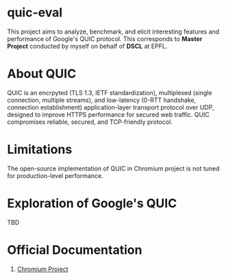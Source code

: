 # quic-eval
This project aims to analyze, benchmark, and elicit interesting features and performance of Google's QUIC protocol. This corresponds to **Master Project** conducted by myself on behalf of **DSCL** at EPFL.

# About QUIC
QUIC is an encrpyted (TLS 1.3, IETF standardization), multiplexed (single connection, multiple streams), and low-latency (0-RTT handshake, connection establishment) application-layer transport protocol over UDP, designed to improve HTTPS performance for secured web traffic. QUIC compromises reliable, secured, and TCP-friendly protocol. 

# Limitations
The open-source implementation of QUIC in Chromium project is not tuned for production-level performance.

# Exploration of Google's QUIC
TBD

# Official Documentation
1. [Chromium Project](https://www.chromium.org/quic)